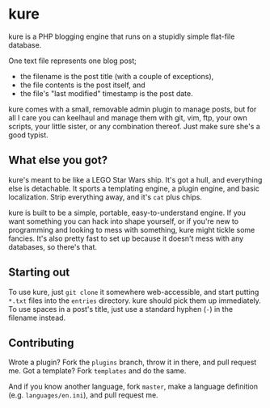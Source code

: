 kure
====
kure is a PHP blogging engine that runs on a stupidly simple flat-file database.

One text file represents one blog post;

* the filename is the post title (with a couple of exceptions),
* the file contents is the post itself, and
* the file's "last modified" timestamp is the post date.

kure comes with a small, removable admin plugin to manage posts, but for all I
care you can keelhaul and manage them with git, vim, ftp, your own scripts, your
little sister, or any combination thereof. Just make sure she's a good typist.

What else you got?
------------------
kure's meant to be like a LEGO Star Wars ship. It's got a hull, and everything
else is detachable. It sports a templating engine, a plugin engine, and basic
localization. Strip everything away, and it's `cat` plus chips.

kure is built to be a simple, portable, easy-to-understand engine. If you want
something you can hack into shape yourself, or if you're new to programming and
looking to mess with something, kure might tickle some fancies. It's also pretty
fast to set up because it doesn't mess with any databases, so there's that.

Starting out
------------
To use kure, just `git clone` it somewhere web-accessible, and start putting
`*.txt` files into the `entries` directory. kure should pick them up
immediately. To use spaces in a post's title, just use a standard hyphen (`-`)
in the filename instead.

Contributing
------------
Wrote a plugin? Fork the `plugins` branch, throw it in there, and pull request
me. Got a template? Fork `templates` and do the same.

And if you know another language, fork `master`, make a language definition
(e.g. `languages/en.ini`), and pull request me.
